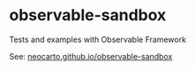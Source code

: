 # observable-sandbox
Tests and examples with Observable Framework

See: [neocarto.github.io/observable-sandbox](neocarto.github.io/observable-sandbox)

